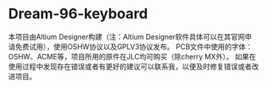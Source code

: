 # Dream-96-keyboard
本项目由Altium Designer构建（注：Altium Designer软件具体可以在其官网申请免费试用），使用OSHW协议以及GPLV3协议发布。
PCB文件中使用的字体：OSHW、ACME等，项目所用的原件在JLC均可购买（除cherry MX外）。
如果在使用过程中发现存在错误或者有更好的建议可以联系我，以便及时修复错误或者改进项目。
